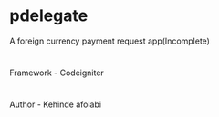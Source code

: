 # pdelegate
A foreign currency payment request app(Incomplete)
#
Framework - Codeigniter
#
Author - Kehinde afolabi

